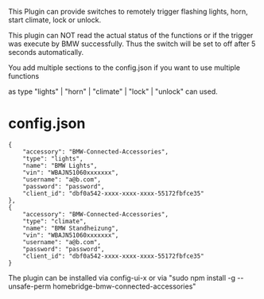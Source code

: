This Plugin can provide switches to remotely trigger flashing lights, horn, start climate, lock or unlock.

This plugin can NOT read the actual status of the functions or if the trigger was execute by BMW successfully. Thus the switch will be set to off after 5 seconds automatically.

You add multiple sections to the config.json if you want to use multiple functions

as type "lights" | "horn" | "climate" | "lock" | "unlock" can used.

# config.json

```
{
    "accessory": "BMW-Connected-Accessories",
    "type": "lights",
    "name": "BMW Lights",
    "vin": "WBAJN51060xxxxxxx",
    "username": "a@b.com",
    "password": "password",
    "client_id": "dbf0a542-xxxx-xxxx-xxxx-55172fbfce35"
},
{
    "accessory": "BMW-Connected-Accessories",
    "type": "climate",
    "name": "BMW Standheizung",
    "vin": "WBAJN51060xxxxxxx",
    "username": "a@b.com",
    "password": "password",
    "client_id": "dbf0a542-xxxx-xxxx-xxxx-55172fbfce35"
}
```

The plugin can be installed via config-ui-x or via "sudo npm install -g --unsafe-perm homebridge-bmw-connected-accessories"

